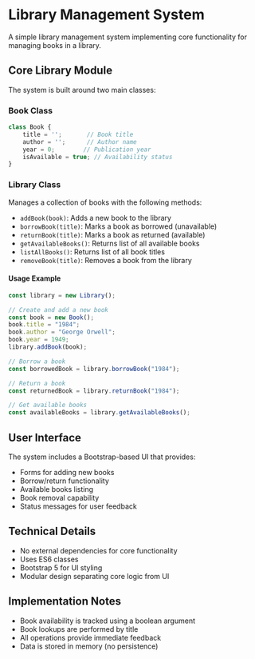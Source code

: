# Library Management System

A simple library management system implementing core functionality for managing books in a library.

## Core Library Module

The system is built around two main classes:

### Book Class
```javascript
class Book {
    title = '';       // Book title
    author = '';      // Author name
    year = 0;        // Publication year
    isAvailable = true; // Availability status
}
```

### Library Class
Manages a collection of books with the following methods:

- `addBook(book)`: Adds a new book to the library
- `borrowBook(title)`: Marks a book as borrowed (unavailable)
- `returnBook(title)`: Marks a book as returned (available)
- `getAvailableBooks()`: Returns list of all available books
- `listAllBooks()`: Returns list of all book titles
- `removeBook(title)`: Removes a book from the library

#### Usage Example
```javascript
const library = new Library();

// Create and add a new book
const book = new Book();
book.title = "1984";
book.author = "George Orwell";
book.year = 1949;
library.addBook(book);

// Borrow a book
const borrowedBook = library.borrowBook("1984");

// Return a book
const returnedBook = library.returnBook("1984");

// Get available books
const availableBooks = library.getAvailableBooks();
```

## User Interface

The system includes a Bootstrap-based UI that provides:
- Forms for adding new books
- Borrow/return functionality
- Available books listing
- Book removal capability
- Status messages for user feedback

## Technical Details

- No external dependencies for core functionality
- Uses ES6 classes
- Bootstrap 5 for UI styling
- Modular design separating core logic from UI

## Implementation Notes

- Book availability is tracked using a boolean argument
- Book lookups are performed by title
- All operations provide immediate feedback
- Data is stored in memory (no persistence)

